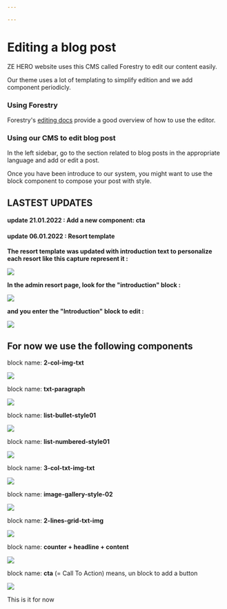 ```yaml
---

---
```

# Editing a blog post

ZE HERO website uses this CMS called Forestry to edit our content easily.

Our theme uses a lot of templating to simplify edition and we add component periodicly.

### Using Forestry

Forestry's [editing docs](https://forestry.io/docs/editing/) provide a good overview of how to use the editor.

### Using our CMS to edit blog post

In the left sidebar, go to the section related to blog posts in the appropriate language and add or edit a post.

Once you have been introduce to our system, you might want to use the block component to compose your post with style.

## LASTEST UPDATES

#### update 21.01.2022 : Add a new component: cta

#### update 06.01.2022 : Resort template

**The resort template was updated with introduction text to personalize each resort like this capture represent it :**

![](https://res.cloudinary.com/deddrj0yb/image/upload/c_fill,w_800/v1641486201/website/admin%20forestry/resort-introduction-1_hcflwh.png)

**In the admin resort page, look for the "introduction" block :**

![](https://res.cloudinary.com/deddrj0yb/image/upload/c_fill,w_800/v1641486200/website/admin%20forestry/resort-introduction-3_i696c9.png)

**and you enter the "Introduction" block to edit :**

![](https://res.cloudinary.com/deddrj0yb/image/upload/c_fill,w_800/v1641486200/website/admin%20forestry/resort-introduction-2_iz1pl8.png)

## For now we use the following components

block name: **2-col-img-txt**

![](https://res.cloudinary.com/deddrj0yb/image/upload/c_fill,w_800/v1639669858/website/admin%20forestry/2-col-img-txt_gvhzo2.png)

block name: **txt-paragraph**

![](https://res.cloudinary.com/deddrj0yb/image/upload/c_fill,w_800/v1639669858/website/admin%20forestry/txt-paragraph_c9oxb2.png)

block name: **list-bullet-style01**

![](https://res.cloudinary.com/deddrj0yb/image/upload/c_fill,w_800/v1639669858/website/admin%20forestry/list-bullet-style01_unsgfq.png)

block name: **list-numbered-style01**

![](https://res.cloudinary.com/deddrj0yb/image/upload/c_fill,w_800/v1639669859/website/admin%20forestry/list-numbered-style01_fb66im.png)

block name: **3-col-txt-img-txt**

![](https://res.cloudinary.com/deddrj0yb/image/upload/c_fill,w_800/v1639669859/website/admin%20forestry/3-col-txt-img-txt_thmzmt.png)

block name: **image-gallery-style-02**

![](https://res.cloudinary.com/deddrj0yb/image/upload/c_fill,w_800/v1639669861/website/admin%20forestry/image-gallery-style-02_vqcfpv.png)

block name: **2-lines-grid-txt-img**

![](https://res.cloudinary.com/deddrj0yb/image/upload/c_fill,w_800/v1639669860/website/admin%20forestry/2-lines-grid-txt-img_h5t9fy.png)

block name: **counter + headline + content**

![](https://res.cloudinary.com/deddrj0yb/image/upload/v1640094001/website/admin%20forestry/numberInfo_bbihcs.png)

block name: **cta** (= Call To Action) means, un block to add a button

![](https://res.cloudinary.com/deddrj0yb/image/upload/v1642758086/website/admin%20forestry/cta-block_xk4oqk.png)

This is it for now